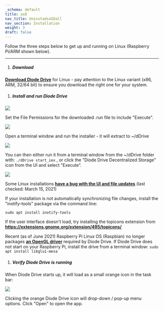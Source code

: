 ```yaml
---
_schema: default
title: asD
nav_title: UninstadsaSDall
nav_section: Installation
weight: 3
draft: false
---
```

Follow the three steps below to get up and running on Linux (Raspberry Pi/ARM shown below).

---

1. ##### **Download**

[**Download Diode Drive**](https://diode.io/resources/download) for Linux - pay attention to the Linux variant (x86, ARM, 32/64 bit) to ensure you download the right one for your system.

1. ##### **Install and run Diode Drive**

![](/uploads/image-8.png)

Set the File Permissions for the downloaded .run file to include "Execute".

![](https://files.helpdocs.io/qwk5dmv7m8/articles/d3eguu0pem/1615810674835/image.png)

Open a terminal window and run the installer - it will extract to ~/dDrive

![](https://files.helpdocs.io/qwk5dmv7m8/articles/d3eguu0pem/1615810812636/image.png)

You can then either run it from a terminal window from the ~/dDrive folder with: `./dDrive start_iex` , or click the "Diode Drive Decentralized Storage" icon from the UI and select "Execute".

![](https://files.helpdocs.io/qwk5dmv7m8/articles/d3eguu0pem/1615811022243/image.png)

Some Linux installations <a href="https://github.com/diodechain/diode_drive_feedback/issues/14" target="_blank" rel="noopener"><strong>have a bug with the UI and file updates</strong></a> (last checked: March 15, 2021)

If your installation is not automatically synchronizing file changes, install the "inotify-tools" package via the command line:

`sudo apt install inotify-tools`

If the user interface doesn't load, try installing the topicons extension from <a href="https://extensions.gnome.org/extension/495/topicons/" target="_blank" rel="noopener"><strong>https://extensions.gnome.org/extension/495/topicons/</strong></a>

Recent (as of June 2021) Raspberry Pi Linux OS (Raspbian) no longer packages <a href="https://packages.debian.org/search?keywords=libglu1-mesa" target="_blank" rel="noopener"><strong>an OpenGL driver</strong></a> required by Diode Drive. If Diode Drive does not start on your Raspberry Pi, install the drive from a terminal window: `sudo apt install libglu1-mesa`

1. ##### **Verify Diode Drive is running**

When Diode Drive starts up, it will load as a small orange icon in the task bar:

![](https://files.helpdocs.io/qwk5dmv7m8/articles/d3eguu0pem/1615794188005/image.png)

Clicking the orange Diode Drive icon will drop-down / pop-up menu options. Click "Open" to open the app.